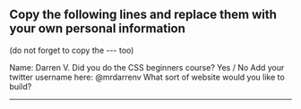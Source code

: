 ## Copy the following lines and replace them with your own personal information
(do not forget to copy the --- too)

Name: Darren V.
Did you do the CSS beginners course? Yes / No
Add your twitter username here: @mrdarrenv
What sort of website would you like to build?

---
